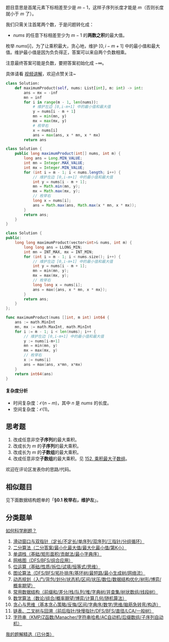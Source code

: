 题目意思是首尾元素下标相差至少是 $m-1$，这样子序列长度才能是 $m$（否则长度就小于 $m$ 了）。

我们只需关注首尾两个数，于是问题转化成：

- $\textit{nums}$ 的任意下标相差至少为 $m-1$ 的**两数之积**的最大值。

枚举 $\textit{nums}[i]$，为了让乘积最大，贪心地，维护 $[0,i-m+1]$ 中的最小值和最大值。维护最小值是因为负负得正，答案可以来自两个负数相乘。

注意最终答案可能是负数，要把答案初始化成 $-\infty$。

具体请看 [视频讲解](https://www.bilibili.com/video/BV1qsMxz6EEd/?t=20m04s)，欢迎点赞关注~

```py [sol-Python3]
class Solution:
    def maximumProduct(self, nums: List[int], m: int) -> int:
        ans = mx = -inf
        mn = inf
        for i in range(m - 1, len(nums)):
            # 维护左边 [0,i-m+1] 中的最小值和最大值
            y = nums[i - m + 1]
            mn = min(mn, y)
            mx = max(mx, y)
            # 枚举右
            x = nums[i]
            ans = max(ans, x * mn, x * mx)
        return ans
```

```java [sol-Java]
class Solution {
    public long maximumProduct(int[] nums, int m) {
        long ans = Long.MIN_VALUE;
        int mn = Integer.MAX_VALUE;
        int mx = Integer.MIN_VALUE;
        for (int i = m - 1; i < nums.length; i++) {
            // 维护左边 [0,i-m+1] 中的最小值和最大值
            int y = nums[i - m + 1];
            mn = Math.min(mn, y);
            mx = Math.max(mx, y);
            // 枚举右
            long x = nums[i];
            ans = Math.max(ans, Math.max(x * mn, x * mx));
        }
        return ans;
    }
}
```

```cpp [sol-C++]
class Solution {
public:
    long long maximumProduct(vector<int>& nums, int m) {
        long long ans = LLONG_MIN;
        int mn = INT_MAX, mx = INT_MIN;
        for (int i = m - 1; i < nums.size(); i++) {
            // 维护左边 [0,i-m+1] 中的最小值和最大值
            int y = nums[i - m + 1];
            mn = min(mn, y);
            mx = max(mx, y);
            // 枚举右
            long long x = nums[i];
            ans = max({ans, x * mn, x * mx});
        }
        return ans;
    }
};
```

```go [sol-Go]
func maximumProduct(nums []int, m int) int64 {
	ans := math.MinInt
	mn, mx := math.MaxInt, math.MinInt
	for i := m - 1; i < len(nums); i++ {
		// 维护左边 [0,i-m+1] 中的最小值和最大值
		y := nums[i-m+1]
		mn = min(mn, y)
		mx = max(mx, y)
		// 枚举右
		x := nums[i]
		ans = max(ans, x*mn, x*mx)
	}
	return int64(ans)
}
```

#### 复杂度分析

- 时间复杂度：$\mathcal{O}(n-m)$，其中 $n$ 是 $\textit{nums}$ 的长度。
- 空间复杂度：$\mathcal{O}(1)$。

## 思考题

1. 改成任意非空**子序列**的最大乘积。
2. 改成长为 $m$ 的**子序列**的最大乘积。
3. 改成长为 $m$ 的**子数组**的最大乘积。
4. 改成任意非空**子数组**的最大乘积。见 [152. 乘积最大子数组](https://leetcode.cn/problems/maximum-product-subarray/)。

欢迎在评论区发表你的思路/代码。

## 相似题目

见下面数据结构题单的「**§0.1 枚举右，维护左**」。

## 分类题单

[如何科学刷题？](https://leetcode.cn/circle/discuss/RvFUtj/)

1. [滑动窗口与双指针（定长/不定长/单序列/双序列/三指针/分组循环）](https://leetcode.cn/circle/discuss/0viNMK/)
2. [二分算法（二分答案/最小化最大值/最大化最小值/第K小）](https://leetcode.cn/circle/discuss/SqopEo/)
3. [单调栈（基础/矩形面积/贡献法/最小字典序）](https://leetcode.cn/circle/discuss/9oZFK9/)
4. [网格图（DFS/BFS/综合应用）](https://leetcode.cn/circle/discuss/YiXPXW/)
5. [位运算（基础/性质/拆位/试填/恒等式/思维）](https://leetcode.cn/circle/discuss/dHn9Vk/)
6. [图论算法（DFS/BFS/拓扑排序/基环树/最短路/最小生成树/网络流）](https://leetcode.cn/circle/discuss/01LUak/)
7. [动态规划（入门/背包/划分/状态机/区间/状压/数位/数据结构优化/树形/博弈/概率期望）](https://leetcode.cn/circle/discuss/tXLS3i/)
8. [常用数据结构（前缀和/差分/栈/队列/堆/字典树/并查集/树状数组/线段树）](https://leetcode.cn/circle/discuss/mOr1u6/)
9. [数学算法（数论/组合/概率期望/博弈/计算几何/随机算法）](https://leetcode.cn/circle/discuss/IYT3ss/)
10. [贪心与思维（基本贪心策略/反悔/区间/字典序/数学/思维/脑筋急转弯/构造）](https://leetcode.cn/circle/discuss/g6KTKL/)
11. [链表、二叉树与回溯（前后指针/快慢指针/DFS/BFS/直径/LCA/一般树）](https://leetcode.cn/circle/discuss/K0n2gO/)
12. [字符串（KMP/Z函数/Manacher/字符串哈希/AC自动机/后缀数组/子序列自动机）](https://leetcode.cn/circle/discuss/SJFwQI/)

[我的题解精选（已分类）](https://github.com/EndlessCheng/codeforces-go/blob/master/leetcode/SOLUTIONS.md)
